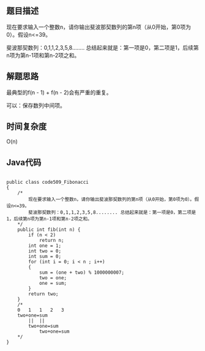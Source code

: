 ## 题目描述
现在要求输入一个整数n，请你输出斐波那契数列的第n项（从0开始，第0项为0）。假设n<=39。

斐波那契数列：0,1,1,2,3,5,8........ 总结起来就是：第一项是0，第二项是1，后续第n项为第n-1项和第n-2项之和。

## 解题思路
最典型的f(n - 1) + f(n - 2)会有严重的重复。

可以：保存数列中间项。

## 时间复杂度
O(n)

## Java代码
```

public class code509_Fibonacci
{
    /*
        现在要求输入一个整数n，请你输出斐波那契数列的第n项（从0开始，第0项为0）。假设n<=39。
        斐波那契数列：0,1,1,2,3,5,8........ 总结起来就是：第一项是0，第二项是1，后续第n项为第n-1项和第n-2项之和。
    */
    public int fib(int n) {
        if (n < 2)
            return n;
        int one = 1;
        int two = 0;
        int sum = 0;
        for (int i = 0; i < n ; i++)
        {
            sum = (one + two) % 1000000007;
            two = one;
            one = sum;
        }
        return two;
    }
    /*
    0   1   1   2   3
    two+one=sum
        ||  ||
        two+one=sum
            two+one=sum
    */
}

```
